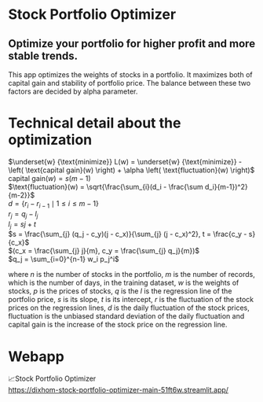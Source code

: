 # Stock Portfolio Optimizer

## Optimize your portfolio for higher profit and more stable trends.

This app optimizes the weights of stocks in a portfolio. It maximizes both of capital gain and stability of portfolio price.
The balance between these two factors are decided by alpha parameter.

# Technical detail about the optimization

$\underset{w} {\text{minimize}} L(w) = \underset{w} {\text{minimize}} -\left( \text{capital gain}(w) \right) + \alpha \left( \text{fluctuation}(w)  \right)$  
$\text{capital gain}(w) = s(m-1)$  
$\text{fluctuation}(w) = \sqrt{\frac{\sum_{i}(d_i - \frac{\sum d_i}{m-1})^2}{m-2}}$  
$d = \{ r_i - r_{i-1} \mid 1 \leq i \leq m-1 \}$  
$r_j = q_j - l_j$  
$l_j = sj + t$  
$s = \frac{\sum_{j} (q_j - c_y)(j - c_x)}{\sum_{j} (j - c_x)^2}, t = \frac{c_y - s}{c_x}$  
$(c_x = \frac{\sum_{j} j}{m}, c_y = \frac{\sum_{j} q_j}{m})$  
$q_j = \sum_{i=0}^{n-1} w_i p_j^i$  

where $n$ is the number of stocks in the portfolio, $m$ is the number of records, which is the number of days, in the training dataset, $w$ is the weights of stocks, $p$ is the prices of stocks, $q$ is the $l$ is the regression line of the portfolio price, $s$ is its slope, $t$ is its intercept, $r$ is the fluctuation of the stock prices on the regression lines, $d$ is the daily fluctuation of the stock prices, $\text{fluctuation}$ is the unbiased standard deviation of the daily fluctuation and $\text{capital gain}$ is the increase of the stock price on the regression line.

# Webapp

📈Stock Portfolio Optimizer  
https://dixhom-stock-portfolio-optimizer-main-51ft6w.streamlit.app/
